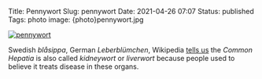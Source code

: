 Title: Pennywort
Slug: pennywort
Date: 2021-04-26 07:07
Status: published
Tags: photo
image: {photo}pennywort.jpg

[![pennywort]({photo}pennywort.jpg "pennywort")]({static}/pic/pennywort.jpg)


Swedish _blåsippa_, German _Leberblümchen_, Wikipedia [tells us](https://en.wikipedia.org/wiki/Anemone_hepatica) the
_Common Hepatia_ is also called _kidneywort_ or _liverwort_ because people used to believe it treats disease in these
organs.
